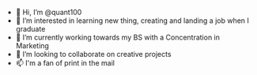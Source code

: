 - 👋 Hi, I’m @quant100
- 👀 I’m interested in learning new thing, creating and landing a job when I graduate
- 🌱 I’m currently working towards my BS with a Concentration in Marketing 
- 💞️ I’m looking to collaborate on creative projects
- 📫 I'm a fan of print in the mail


<!---
quant100/quant100 is a ✨ special ✨ repository because its `README.md` (this file) appears on your GitHub profile.
You can click the Preview link to take a look at your changes.
--->
